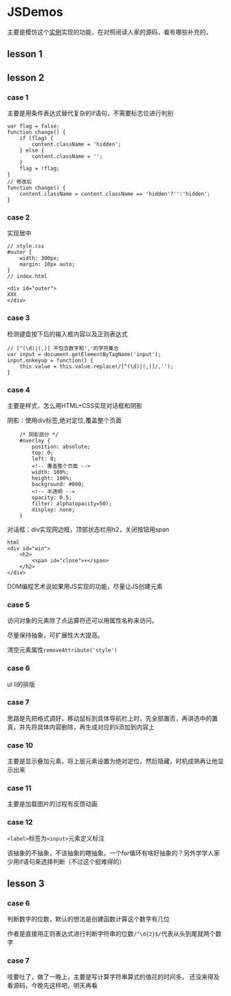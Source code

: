 # JSDemos
主要是模仿这个[实例](http://fgm.cc/learn/)实现的功能，在对照阅读人家的源码，看有哪些补充的。

## lesson 1
## lesson 2
### case 1
主要是用条件表达式替代复杂的if语句，不需要标志位进行判别
```
var flag = false;
function change() {
    if (flag) {
        content.className = 'hidden';
    } else {
        content.className = '';
    }
    flag = !flag;
}
// 修改后
function change() {
    content.className = content.className == 'hidden'?'':'hidden';
}
```
### case 2
实现居中
```
// style.css
#outer {
    width: 300px;
    margin: 10px auto;
}
// index.html

<div id="outer">
XXX
</div>
```
### case 3
检测键盘按下后的输入框内容以及正则表达式
```
// [^(\d)|(,)] 不包含数字和','的字符集合
var input = document.getElementByTagName('input');
input.onkeyup = function() {
    this.value = this.value.replace(/[^(\d)|(,)]/,'');
} 
```

### case 4
主要是样式，怎么用HTML+CSS实现对话框和阴影

阴影：使用div标签,绝对定位,覆盖整个页面
```
    /* 阴影部分 */
    #overlay {
        position: absolute;
        top: 0;
        left: 0;
        <!-- 覆盖整个页面 -->
        width: 100%;
        height: 100%;
        background: #000;
        <!-- 半透明 -->
        opacity: 0.5;
        filter: alpha(opacity=50);
        display: none;
    }
```

对话框：div实现网边框，顶部状态栏用h2，关闭按钮用span
```
html
<div id="win">
    <h2>
        <span id="close">×</span>
    </h2>
</div>

```

DOM编程艺术说如果用JS实现的功能，尽量让JS创建元素

### case 5
访问对象的元素除了点运算符还可以用属性名称来访问。

尽量保持抽象，可扩展性大大提高。

清空元素属性`removeAttribute('style')`

### case 6
ul li的排版

### case 7
思路是先把格式调好，移动鼠标到具体导航栏上时，先全部置否，再讲选中的置真，并先将具体内容删除，再生成对应的li添加到内容上

### case 10
主要是显示叠加元素，将上层元素设置为绝对定位，然后隐藏，时机成熟再让他显示出来

### case 11
主要是加载图片的过程有反馈动画

### case 12
`<label>`标签为`<input>`元素定义标注

该抽象的不抽象，不该抽象的瞎抽象。一个for循环有啥好抽象的？另外学学人家少用if语句来选择判断（不过这个挺难得的）

## lesson 3
### case 6
判断数字的位数，默认的想法是创建函数计算这个数字有几位

作者是直接用正则表达式进行判断字符串的位数`/^\d{2}$/`代表从头到尾就两个数字


### case 7
哇要吐了，做了一晚上，主要是写计算字符串算式的值花的时间多。
还没来得及看源码，今晚先这样吧，明天再看
